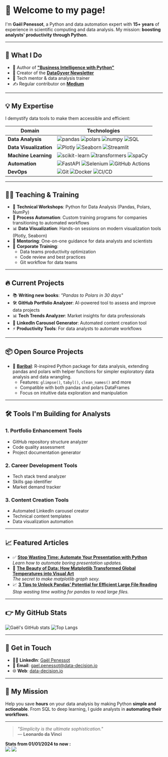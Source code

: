 # 👋 Welcome to my page!

I'm **Gaël Penessot**, a Python and data automation expert with **15+ years** of experience in scientific computing and data analysis. My mission: **boosting analysts' productivity through Python**.

---

## 🚀 What I Do

- 📖 Author of [**"Business Intelligence with Python"**](https://amzn.to/4feQJOc)
- 💼 Creator of the [**DataGyver Newsletter**](https://datagyver.substack.com/)
- 🔧 Tech mentor & data analysis trainer
- ✍️ Regular contributor on [**Medium**](https://medium.data-decision.io/)

---

## 💡 My Expertise

I demystify data tools to make them accessible and efficient:

| **Domain**              | **Technologies**                                                                                     |
|-------------------------|----------------------------------------------------------------------------------------------------|
| **Data Analysis**       | ![pandas](https://img.shields.io/badge/Pandas-150458?style=flat&logo=pandas&logoColor=white) ![polars](https://img.shields.io/badge/Polars-6A5ACD?style=flat&logo=python&logoColor=white) ![numpy](https://img.shields.io/badge/Numpy-013243?style=flat&logo=numpy&logoColor=white) ![SQL](https://img.shields.io/badge/SQL-4479A1?style=flat&logo=postgresql&logoColor=white) |
| **Data Visualization**  | ![Plotly](https://img.shields.io/badge/Plotly-239120?style=flat&logo=plotly&logoColor=white) ![Seaborn](https://img.shields.io/badge/Seaborn-009688?style=flat&logo=python&logoColor=white) ![Streamlit](https://img.shields.io/badge/Streamlit-FF4B4B?style=flat&logo=streamlit&logoColor=white) |
| **Machine Learning**    | ![scikit-learn](https://img.shields.io/badge/ScikitLearn-F7931E?style=flat&logo=scikitlearn&logoColor=white) ![transformers](https://img.shields.io/badge/Transformers-0096C7?style=flat&logo=python&logoColor=white) ![spaCy](https://img.shields.io/badge/spaCy-7B16FF?style=flat&logo=python&logoColor=white)  |
| **Automation**          | ![FastAPI](https://img.shields.io/badge/FastAPI-009688?style=flat&logo=fastapi&logoColor=white) ![Selenium](https://img.shields.io/badge/Selenium-43B02A?style=flat&logo=selenium&logoColor=white) ![GitHub Actions](https://img.shields.io/badge/GitHub_Actions-2088FF?style=flat&logo=github-actions&logoColor=white) |
| **DevOps**              | ![Git](https://img.shields.io/badge/Git-F05032?style=flat&logo=git&logoColor=white) ![Docker](https://img.shields.io/badge/Docker-2496ED?style=flat&logo=docker&logoColor=white) ![CI/CD](https://img.shields.io/badge/CI%2FCD-005571?style=flat&logo=github-actions&logoColor=white) |

---

## 👨‍🏫 Teaching & Training

- 🎯 **Technical Workshops**: Python for Data Analysis (Pandas, Polars, NumPy)
- 🔄 **Process Automation**: Custom training programs for companies transitioning to automated workflows
- 📊 **Data Visualization**: Hands-on sessions on modern visualization tools (Plotly, Seaborn)
- 🤝 **Mentoring**: One-on-one guidance for data analysts and scientists
- 🏢 **Corporate Training**: 
  - Data teams productivity optimization
  - Code review and best practices
  - Git workflow for data teams

---

## 🔥 Current Projects

- 📚 **Writing new books**: *"Pandas to Polars in 30 days"*
- 🛠️ **GitHub Portfolio Analyzer**: AI-powered tool to assess and improve data projects
- 📊 **Tech Trends Analyzer**: Market insights for data professionals
- 🎨 **LinkedIn Carousel Generator**: Automated content creation tool
- ⚡ **Productivity Tools**: For data analysts to automate workflows

---

## 📦 Open Source Projects

- 🐻 **[Baribal](https://github.com/gpenessot/baribal)**: R-inspired Python package for data analysis, extending pandas and polars with helper functions for simpler exploratory data analysis and data wrangling.
  - Features: `glimpse()`, `tabyl()`, `clean_names()` and more
  - Compatible with both pandas and polars DataFrames
  - Focus on intuitive data exploration and manipulation
---

## 🛠️ Tools I'm Building for Analysts

### 1. **Portfolio Enhancement Tools**
- GitHub repository structure analyzer
- Code quality assessment
- Project documentation generator

### 2. **Career Development Tools**
- Tech stack trend analyzer
- Skills gap identifier
- Market demand tracker

### 3. **Content Creation Tools**
- Automated LinkedIn carousel creator
- Technical content templates
- Data visualization automation

---

## 📈 Featured Articles

- ✅ [**Stop Wasting Time: Automate Your Presentation with Python**](https://medium.com/@gael.penessot/stop-wasting-time-automate-your-presentation-with-python-a721fe39c8e5)  
  *Learn how to automate boring presentation updates.*
- 🚀 [**The Beauty of Data: How Matplotlib Transformed Global Temperatures into Visual Art**](https://medium.com/@gael.penessot/the-beauty-of-data-how-matplotlib-transformed-global-temperatures-into-visual-art-8e034fd21b69)  
  *The secret to make matplotlib graph sexy.*
- 📈 [**3 Tips to Unlock Pandas’ Potential for Efficient Large File Reading**](https://medium.com/@gael.penessot/3-tips-to-unlock-pandas-potential-for-efficient-large-file-reading-3805c6c0ff3e)
  *Stop wasting time waiting for pandas to read large files.*

---

## 👉 My GitHub Stats

![Gaël's GitHub stats](https://github-readme-stats.vercel.app/api?username=gpenessot&show_icons=true&theme=radical)
![Top Langs](https://github-readme-stats.vercel.app/api/top-langs/?username=gpenessot&layout=compact&theme=radical)

---

## 💌 Get in Touch

- 👨‍💼 **LinkedIn**: [Gaël Penessot](https://linkedin.com/in/gael-penessot)
- 📧 **Email**: gael.penessot@data-decision.io
- 🌐 **Web**: [data-decision.io](https://www.data-decision.io/)

---

## 🎯 My Mission

Help you save **hours** on your data analysis by making Python **simple and actionable**. From SQL to deep learning, I guide analysts in **automating their workflows**.

---

> *"Simplicity is the ultimate sophistication."*  
> — **Leonardo da Vinci**

**Stats from 01/01/2024 to now :**  
![](https://komarev.com/ghpvc/?username=gpenessot)
![](https://hit.yhype.me/github/profile?user_id=8466122)
